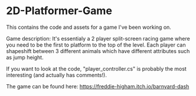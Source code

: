 # 2D-Platformer-Game
This contains the code and assets for a game I've been working on.

Game description: It's essentialy a 2 player split-screen racing game where you need to be the first to platform to the top of the level. Each player can shapeshift between 3 different animals which have different attributes such as jump height. 

If you want to look at the code, "player_controller.cs" is probably the most interesting (and actually has comments!). 

The game can be found here: https://freddie-higham.itch.io/barnyard-dash
